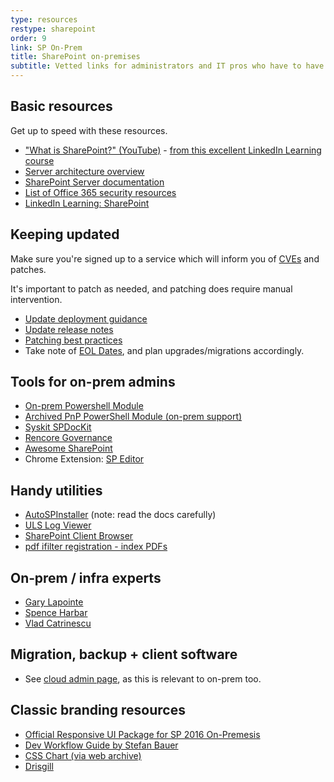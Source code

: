 ```yaml
---
type: resources
restype: sharepoint
order: 9
link: SP On-Prem
title: SharePoint on-premises
subtitle: Vetted links for administrators and IT pros who have to have SharePoint on-premises
---
```


## Basic resources

Get up to speed with these resources.

* ["What is SharePoint?" (YouTube)](https://www.youtube.com/watch?v=TE9TpraPlrE) - [from this excellent LinkedIn Learning course](https://www.linkedin.com/learning/sharepoint-2010-essential-training/)
* [Server architecture overview](https://en.wikipedia.org/wiki/SharePoint#Server_architecture)
* [SharePoint Server documentation](https://learn.microsoft.com/sharepoint/sharepoint-server/)
* [List of Office 365 security resources](https://practical365.com/office-365-security-resources/)
* [LinkedIn Learning: SharePoint](https://www.linkedin.com/learning/search?keywords=sharepoint)

## Keeping updated

Make sure you're signed up to a service which will inform you of [CVEs](https://www.cve.org/) and patches.

It's important to patch as needed, and patching does require manual intervention.

* [Update deployment guidance](https://learn.microsoft.com/sharepoint/upgrade-and-update/deploy-updates-for-sharepoint-server-2016)
* [Update release notes](https://learn.microsoft.com/officeupdates/sharepoint-updates)
* [Patching best practices](https://blog.stefan-gossner.com/2020/02/11/sharepoint-patching-best-practices/)
* Take note of [EOL Dates](https://endoflife.date/sharepoint), and plan upgrades/migrations accordingly.

## Tools for on-prem admins

* [On-prem Powershell Module](https://learn.microsoft.com/powershell/sharepoint/sharepoint-server/sharepoint-server-cmdlets)
* [Archived PnP PowerShell Module (on-prem support)](https://github.com/pnp/PnP-PowerShell)
* [Syskit SPDocKit](https://www.syskit.com/products/spdockit/)
* [Rencore Governance](https://rencore.com/)
* [Awesome SharePoint](https://github.com/BSUG/awesome-sharepoint)
* Chrome Extension: [SP Editor](https://chrome.google.com/webstore/detail/sp-editor/ecblfcmjnbbgaojblcpmjoamegpbodhd?hl=en)

## Handy utilities

* [AutoSPInstaller](https://autospinstaller.com/) (note: read the docs carefully)
* [ULS Log Viewer](https://www.microsoft.com/en-au/download/details.aspx?id=44020)
* [SharePoint Client Browser](https://github.com/bramdejager/spcb)
* [pdf ifilter registration - index PDFs](https://gist.github.com/alirobe/260220600a01544e1c467e56bd187d14)

## On‑prem / infra experts

* [Gary Lapointe](https://blog.falchionconsulting.com)
* [Spence Harbar](https://harbar.net/)
* [Vlad Catrinescu](https://vladtalkstech.com/)

## Migration, backup + client software

* See [cloud admin page](../it-admins/#migration--backup), as this is relevant to on-prem too.

## Classic branding resources

* [Official Responsive UI Package for SP 2016 On-Premesis](https://github.com/pnp/PnP-Tools/blob/master/Solutions/SharePoint.UI.Responsive/)
* [Dev Workflow Guide by Stefan Bauer](https://n8d.at/blog/how-i-develop-in-sharepoint-and-office-365-now/)
* [CSS Chart (via web archive)](https://web.archive.org/web/20181117202055/https://sharepointexperience.com/csschart/csschart.html)
* [Drisgill](https://blog.drisgill.com)